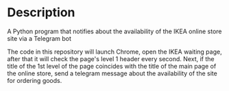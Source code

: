 # Description
A Python program that notifies about the availability of the IKEA online store site via a Telegram bot

The code in this repository will launch Chrome, open the IKEA waiting page, after that it will check the page's level 1 header every second. Next, if the title of the 1st level of the page coincides with the title of the main page of the online store, send a telegram message about the availability of the site for ordering goods.
